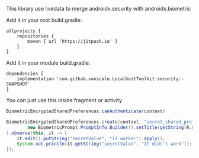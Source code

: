 This library use livedata to merge androidx.security with androidx.biometric

Add it in your root build.gradle:
```
allprojects {
	repositories {
		maven { url 'https://jitpack.io' }
	}
}
```
Add it in your module build.gradle:
```
dependencies {
	implementation 'com.github.xanscale.LocalhostToolkit:security:-SNAPSHOT'
}
```
You can just use this inside fragment or activity
```java
BiometricEncryptedSharedPreferences.canAuthenticate(context)

BiometricEncryptedSharedPreferences.create(context, "secret_shared_prefs", 1,
        new BiometricPrompt.PromptInfo.Builder().setTitle(getString(R.string.app_name))
).observe(this, it -> {
    it.edit().putString("secretValue", "IT works!").apply();
    System.out.println(it.getString("secretValue", "It didn't work"));
});
```